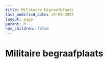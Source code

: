 ```yaml
---
title: Militaire begraafplaats
last_modified_date: 19-09-2023
layout: page
parent: M
has_children: false
---
```


Militaire begraafplaats
=======================

